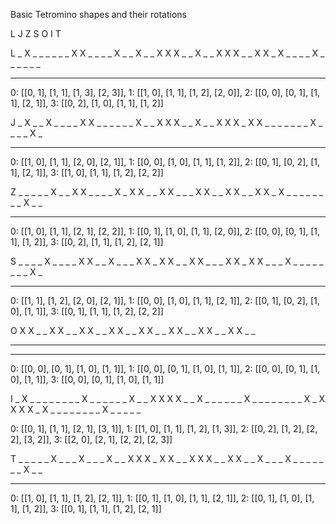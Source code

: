 Basic Tetromino shapes and their rotations

L J Z S O I T

L
 _ X _ _     _ _ _ _     X X _ _     _ _ X _
 _ X _ _     X X X _     _ X _ _     X X X _
 _ X X _     X _ _ _     _ X _ _     _ _ _ _
 _ _ _ _     _ _ _ _     _ _ _ _     _ _ _ _

0: [[0, 1], [1, 1], [1, 3], [2, 3]],
1: [[1, 0], [1, 1], [1, 2], [2, 0]],
2: [[0, 0], [0, 1], [1, 1], [2, 1]],
3: [[0, 2], [1, 0], [1, 1], [1, 2]]

 J
 _ X _ _     X _ _ _     _ X X _     _ _ _ _
 _ X _ _     X X X _     _ X _ _     X X X _
 X X _ _     _ _ _ _     _ X _ _     _ _ X _
 _ _ _ _     _ _ _ _     _ _ _ _     _ _ _ _

 0: [[1, 0], [1, 1], [2, 0], [2, 1]],
 1: [[0, 0], [1, 0], [1, 1], [1, 2]],
 2: [[0, 1], [0, 2], [1, 1], [2, 1]],
 3: [[1, 0], [1, 1], [1, 2], [2, 2]]

 Z
 _ _ _ _     _ X _ _     X X _ _     _ _ X _
 X X _ _     X X _ _     _ X X _     _ X X _
 _ X X _     X _ _ _     _ _ _ _     _ X _ _
 _ _ _ _     _ _ _ _     _ _ _ _     _ _ _ _

0: [[1, 0], [1, 1], [2, 1], [2, 2]],
1: [[0, 1], [1, 0], [1, 1], [2, 0]],
2: [[0, 0], [0, 1], [1, 1], [1, 2]],
3: [[0, 2], [1, 1], [1, 2], [2, 1]]

 S
 _ _ _ _     X _ _ _     _ X X _     _ X _ _
 _ X X _     X X _ _     X X _ _     _ X X _
 X X _ _     _ X _ _     _ _ _ _     _ _ X _
 _ _ _ _     _ _ _ _     _ _ _ _     _ _ _ _

 0: [[1, 1], [1, 2], [2, 0], [2, 1]],
 1: [[0, 0], [1, 0], [1, 1], [2, 1]],
 2: [[0, 1], [0, 2], [1, 0], [1, 1]],
 3: [[0, 1], [1, 1], [1, 2], [2, 2]]

 O
 X X _ _     X X _ _     X X _ _     X X _ _
 X X _ _     X X _ _     X X _ _     X X _ _
 _ _ _ _     _ _ _ _     _ _ _ _     _ _ _ _
 _ _ _ _     _ _ _ _     _ _ _ _     _ _ _ _

 0: [[0, 0], [0, 1], [1, 0], [1, 1]],
 1: [[0, 0], [0, 1], [1, 0], [1, 1]],
 2: [[0, 0], [0, 1], [1, 0], [1, 1]],
 3: [[0, 0], [0, 1], [1, 0], [1, 1]]

 I
 _ X _ _     _ _ _ _     _ _ X _     _ _ _ _
 _ X _ _     X X X X     _ _ X _     _ _ _ _
 _ X _ _     _ _ _ _     _ _ X _     X X X X
 _ X _ _     _ _ _ _     _ _ X _     _ _ _ _

0: [[0, 1], [1, 1], [2, 1], [3, 1]],
1: [[1, 0], [1, 1], [1, 2], [1, 3]],
2: [[0, 2], [1, 2], [2, 2], [3, 2]],
3: [[2, 0], [2, 1], [2, 2], [2, 3]]

 T
 _ _ _ _     _ X _ _     _ X _ _     _ X _ _
 X X X _     X X _ _     X X X _     _ X X _
 _ X _ _     _ X _ _     _ _ _ _     _ X _ _
 _ _ _ _     _ _ _ _     _ _ _ _     _ _ _ _

 0: [[1, 0], [1, 1], [1, 2], [2, 1]],
 1: [[0, 1], [1, 0], [1, 1], [2, 1]],
 2: [[0, 1], [1, 0], [1, 1], [1, 2]],
 3: [[0, 1], [1, 1], [1, 2], [2, 1]]
